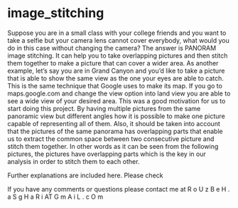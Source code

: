 # image_stitching

Suppose you are in a small class with your college friends and you want to take a selfie but your camera lens cannot cover everybody, what would you do in this case without changing the camera? The answer is PANORAM image stitching. It can help you to take overlapping pictures and then stitch them together to make a picture that can cover a wider area. As another example, let’s say you are in Grand Canyon and you’d like to take a picture that is able to show the same view as the one your eyes are able to catch. This is the same technique that Google uses to make its map. If you go to maps.google.com and change the view option into land view you are able to see a wide view of your desired area. 
This was a good motivation for us to start doing this project. By having multiple pictures from the same panoramic view but different angles how it is possible to make one picture capable of representing all of them. Also, it should be taken into account that the pictures of the same panorama has overlapping parts that enable us to extract the common space between two consecutive picture and stitch them together. In other words as it can be seen from the following pictures, the pictures have overlapping parts which is the key in our analysis in order to stitch them to each other.

Further explanations are included here. Please check 

If you have any comments or questions please contact me at R o U z B e H . a S g H a R i AT G m A i L . c O m
